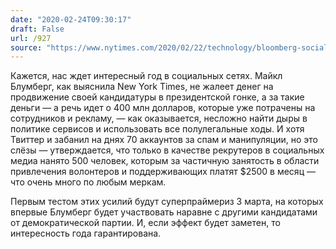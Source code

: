 ```yaml
---
date: "2020-02-24T09:30:17"
draft: False
url: /927
source: "https://www.nytimes.com/2020/02/22/technology/bloomberg-social-media.html"
---
```


Кажется, нас ждет интересный год в социальных сетях. Майкл Блумберг, как выяснила New York Times, не жалеет денег на продвижение своей кандидатуры в президентской гонке, а за такие деньги — а речь идет о 400 млн долларов, которые уже потрачены на сотрудников и рекламу, — как оказывается, несложно найти дыры в политике сервисов и использовать все полулегальные ходы. И хотя Твиттер и забанил на днях 70 аккаунтов за спам и манипуляции, но это слёзы — утверждается, что только в качестве рекрутеров в социальных медиа нанято 500 человек, которым за частичную занятость в области привлечения волонтеров и поддерживающих платят $2500 в месяц — что очень много по любым меркам.

Первым тестом этих усилий будут суперпраймериз 3 марта, на которых впервые Блумберг будет участвовать наравне с другими кандидатами от демократической партии. И, если эффект будет заметен, то интересность года гарантирована.

